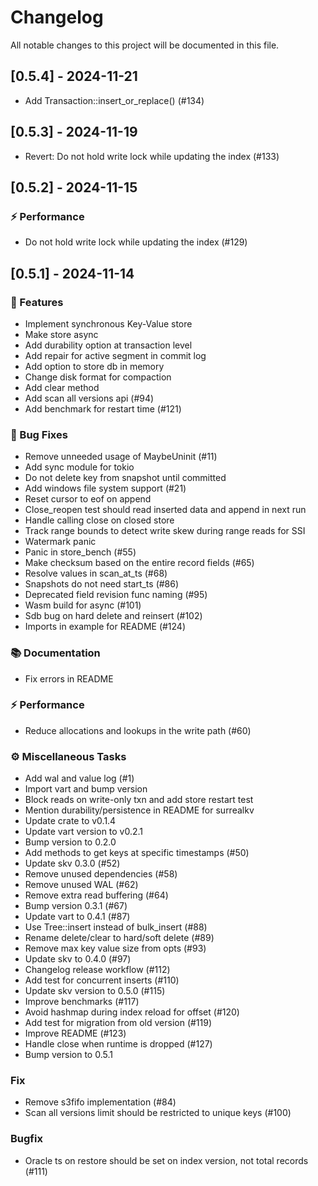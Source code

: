 # Changelog

All notable changes to this project will be documented in this file.

## [0.5.4] - 2024-11-21

- Add Transaction::insert_or_replace() (#134)

## [0.5.3] - 2024-11-19

- Revert: Do not hold write lock while updating the index (#133)

## [0.5.2] - 2024-11-15

### ⚡ Performance

- Do not hold write lock while updating the index (#129)

## [0.5.1] - 2024-11-14

### 🚀 Features

- Implement synchronous Key-Value store
- Make store async
- Add durability option at transaction level
- Add repair for active segment in commit log
- Add option to store db in memory
- Change disk format for compaction
- Add clear method
- Add scan all versions api (#94)
- Add benchmark for restart time (#121)

### 🐛 Bug Fixes

- Remove unneeded usage of MaybeUninit (#11)
- Add sync module for tokio
- Do not delete key from snapshot until committed
- Add windows file system support (#21)
- Reset cursor to eof on append
- Close_reopen test should read inserted data and append in next run
- Handle calling close on closed store
- Track range bounds to detect write skew during range reads for SSI
- Watermark panic
- Panic in store_bench (#55)
- Make checksum based on the entire record fields (#65)
- Resolve values in scan_at_ts (#68)
- Snapshots do not need start_ts (#86)
- Deprecated field revision func naming (#95)
- Wasm build for async (#101)
- Sdb bug on hard delete and reinsert (#102)
- Imports in example for README (#124)

### 📚 Documentation

- Fix errors in README

### ⚡ Performance

- Reduce allocations and lookups in the write path (#60)

### ⚙️ Miscellaneous Tasks

- Add wal and value log (#1)
- Import vart and bump version
- Block reads on write-only txn and add store restart test
- Mention durability/persistence in README for surrealkv
- Update crate to v0.1.4
- Update vart version to v0.2.1
- Bump version to 0.2.0
- Add methods to get keys at specific timestamps (#50)
- Update skv 0.3.0 (#52)
- Remove unused dependencies (#58)
- Remove unused WAL (#62)
- Remove extra read buffering (#64)
- Bump version 0.3.1 (#67)
- Update vart to 0.4.1 (#87)
- Use Tree::insert instead of bulk_insert (#88)
- Rename delete/clear to hard/soft delete (#89)
- Remove max key value size from opts (#93)
- Update skv to 0.4.0 (#97)
- Changelog release workflow (#112)
- Add test for concurrent inserts (#110)
- Update skv version to 0.5.0 (#115)
- Improve benchmarks (#117)
- Avoid hashmap during index reload for offset (#120)
- Add test for migration from old version (#119)
- Improve README (#123)
- Handle close when runtime is dropped (#127)
- Bump version to 0.5.1

### Fix

- Remove s3fifo implementation (#84)
- Scan all versions limit should be restricted to unique keys (#100)

### Bugfix

- Oracle ts on restore should be set on index version, not total records (#111)

<!-- generated by git-cliff -->
